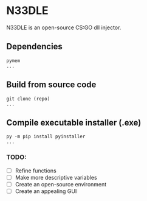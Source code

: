 # N33DLE
N33DLE is an open-source CS:GO dll injector.

## Dependencies
```
pymem
...
```
## Build from source code
```
git clone (repo)
...
```
## Compile executable installer (.exe)
```
py -m pip install pyinstaller
...
```


### TODO:
- [ ] Refine functions
- [ ] Make more descriptive variables
- [ ] Create an open-source environment 
- [ ] Create an appealing GUI

